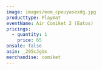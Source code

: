 ```yaml
---
image: images/eom_cpeuyasexdg.jpg
producttype: Playmat
eventName: Air Comiket 2 (Eatos)
pricings:
  - quantity: 1
    price: 65
onsale: false
asin: _295cJgUx
merchandise: comiket
---
```

